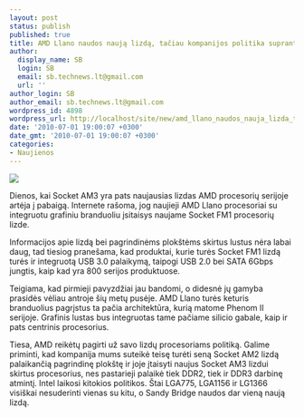 ```yaml
---
layout: post
status: publish
published: true
title: AMD Llano naudos naują lizdą, tačiau kompanijos politika suprantama
author:
  display_name: SB
  login: SB
  email: sb.technews.lt@gmail.com
  url: ''
author_login: SB
author_email: sb.technews.lt@gmail.com
wordpress_id: 4898
wordpress_url: http://localhost/site/new/amd_llano_naudos_nauja_lizda_taciau_kompanijos_politika_suprantama/
date: '2010-07-01 19:00:07 +0300'
date_gmt: '2010-07-01 19:00:07 +0300'
categories:
- Naujienos
---
```

<div class="imgright"><img src="http://t0.gstatic.com/images?q=tbn:SJgk6mbxZoptCM:http://www.hwstation.net/img_rec/amd_phenom_II_x4_810/socket_am3_938%2520pin.jpg"  /></div>
<p>Dienos, kai Socket AM3 yra pats naujausias lizdas AMD procesorių serijoje artėja į pabaigą. Internete rašoma, jog naujieji AMD Llano procesoriai su integruotu grafiniu branduoliu įsitaisys naujame Socket FM1 procesorių lizde. 		</p>
<p>Informacijos apie lizdą bei pagrindinėms plokštėms skirtus lustus nėra labai daug, tad tiesiog pranešama, kad produktai, kurie turės Socket FM1 lizdą turės ir integruotą USB 3.0 palaikymą, taipogi USB 2.0 bei SATA 6Gbps jungtis, kaip kad yra 800 serijos produktuose.</p>
<p>Teigiama, kad pirmieji pavyzdžiai jau bandomi, o didesnė jų gamyba prasidės vėliau antroje šių metų pusėje. AMD Llano turės keturis branduolius pagrįstus ta pačia architektūra, kurią matome Phenom II serijoje. Grafinis lustas bus integruotas tame pačiame silicio gabale, kaip ir pats centrinis procesorius.</p>
<p>Tiesa, AMD reikėtų pagirti už savo lizdų procesoriams politiką. Galime priminti, kad kompanija mums suteikė teisę turėti seną Socket AM2 lizdą palaikančią pagrindinę plokštę ir joje įtaisyti naujus Socket AM3 lizdui skirtus procesorius, nes pastarieji palaikė tiek DDR2, tiek ir DDR3 darbinę atmintį. Intel laikosi kitokios politikos. Štai LGA775, LGA1156 ir LG1366 visiškai nesuderinti vienas su kitu, o Sandy Bridge naudos dar vieną naują lizdą.<br /></p>
